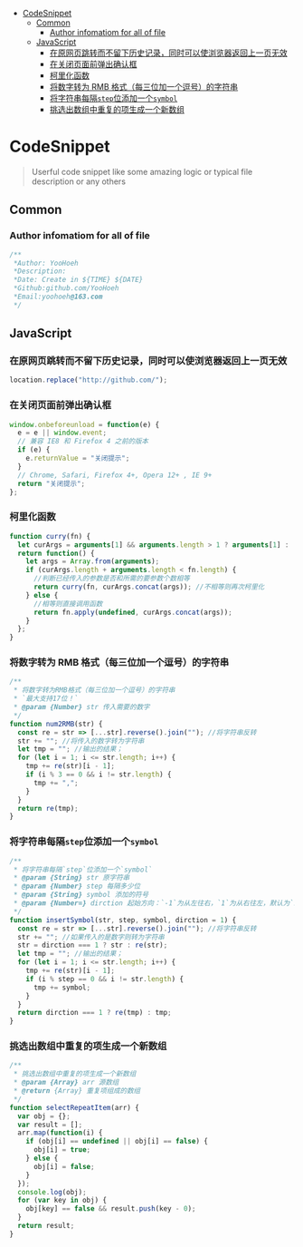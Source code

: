 <!-- TOC -->

- [CodeSnippet](#codesnippet)
  - [Common](#common)
    - [Author infomatiom for all of file](#author-infomatiom-for-all-of-file)
  - [JavaScript](#javascript)
    - [在原网页跳转而不留下历史记录，同时可以使浏览器返回上一页无效](#在原网页跳转而不留下历史记录同时可以使浏览器返回上一页无效)
    - [在关闭页面前弹出确认框](#在关闭页面前弹出确认框)
    - [柯里化函数](#柯里化函数)
    - [将数字转为 RMB 格式（每三位加一个逗号）的字符串](#将数字转为-rmb-格式每三位加一个逗号的字符串)
    - [将字符串每隔`step`位添加一个`symbol`](#将字符串每隔step位添加一个symbol)
    - [挑选出数组中重复的项生成一个新数组](#挑选出数组中重复的项生成一个新数组)

<!-- /TOC -->

# CodeSnippet

> Userful code snippet like some amazing logic or typical file description or any others

## Common

### Author infomatiom for all of file

```js
/**
 *Author: YooHoeh
 *Description:
 *Date: Create in ${TIME} ${DATE}
 *Github:github.com/YooHoeh
 *Email:yoohoeh@163.com
 */
```

## JavaScript

### 在原网页跳转而不留下历史记录，同时可以使浏览器返回上一页无效

```js
location.replace("http://github.com/");
```

### 在关闭页面前弹出确认框

```js
window.onbeforeunload = function(e) {
  e = e || window.event;
  // 兼容 IE8 和 Firefox 4 之前的版本
  if (e) {
    e.returnValue = "关闭提示";
  }
  // Chrome, Safari, Firefox 4+, Opera 12+ , IE 9+
  return "关闭提示";
};
```

### 柯里化函数

```js
function curry(fn) {
  let curArgs = arguments[1] && arguments.length > 1 ? arguments[1] : []; //判断是否传入了参数
  return function() {
    let args = Array.from(arguments);
    if (curArgs.length + arguments.length < fn.length) {
      //判断已经传入的参数是否和所需的要参数个数相等
      return curry(fn, curArgs.concat(args)); //不相等则再次柯里化
    } else {
      //相等则直接调用函数
      return fn.apply(undefined, curArgs.concat(args));
    }
  };
}
```

### 将数字转为 RMB 格式（每三位加一个逗号）的字符串

```js
/**
 * 将数字转为RMB格式（每三位加一个逗号）的字符串
 * `最大支持17位！`
 * @param {Number} str 传入需要的数字
 */
function num2RMB(str) {
  const re = str => [...str].reverse().join(""); //将字符串反转
  str += ""; //将传入的数字转为字符串
  let tmp = ""; //输出的结果；
  for (let i = 1; i <= str.length; i++) {
    tmp += re(str)[i - 1];
    if (i % 3 == 0 && i != str.length) {
      tmp += ",";
    }
  }
  return re(tmp);
}
```

### 将字符串每隔`step`位添加一个`symbol`

```js
/**
 * 将字符串每隔`step`位添加一个`symbol`
 * @param {String} str 原字符串
 * @param {Number} step 每隔多少位
 * @param {String} symbol 添加的符号
 * @param {Number=} dirction 起始方向：`-1`为从左往右，`1`为从右往左，默认为`1`
 */
function insertSymbol(str, step, symbol, dirction = 1) {
  const re = str => [...str].reverse().join(""); //将字符串反转
  str += ""; //如果传入的是数字则转为字符串
  str = dirction === 1 ? str : re(str);
  let tmp = ""; //输出的结果；
  for (let i = 1; i <= str.length; i++) {
    tmp += re(str)[i - 1];
    if (i % step == 0 && i != str.length) {
      tmp += symbol;
    }
  }
  return dirction === 1 ? re(tmp) : tmp;
}
```

### 挑选出数组中重复的项生成一个新数组

```js
/**
 * 挑选出数组中重复的项生成一个新数组
 * @param {Array} arr 源数组
 * @return {Array} 重复项组成的数组
 */
function selectRepeatItem(arr) {
  var obj = {};
  var result = [];
  arr.map(function(i) {
    if (obj[i] == undefined || obj[i] == false) {
      obj[i] = true;
    } else {
      obj[i] = false;
    }
  });
  console.log(obj);
  for (var key in obj) {
    obj[key] == false && result.push(key - 0);
  }
  return result;
}
```
